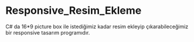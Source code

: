 # Responsive_Resim_Ekleme
C# da 16*9 picture box ile istediğimiz kadar resim ekleyip çıkarabileceğimiz bir responsive tasarım programıdır.
